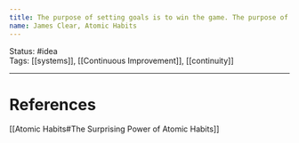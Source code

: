 ```yaml
---
title: The purpose of setting goals is to win the game. The purpose of building systems is to continue playing the game
name: James Clear, Atomic Habits
---
```


Status: #idea  
Tags: [[systems]], [[Continuous Improvement]], [[continuity]]

---
# References
[[Atomic Habits#The Surprising Power of Atomic Habits]]